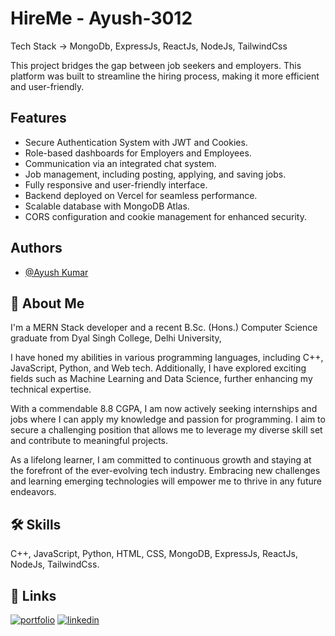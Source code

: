 
# HireMe - Ayush-3012

Tech Stack -> MongoDb, ExpressJs, ReactJs, NodeJs, TailwindCss

This project bridges the gap between job seekers and employers. This platform was built to streamline the hiring process, making it more efficient and user-friendly.

## Features

- Secure Authentication System with JWT and Cookies.
- Role-based dashboards for Employers and Employees.
- Communication via an integrated chat system.
- Job management, including posting, applying, and saving jobs.
- Fully responsive and user-friendly interface.
- Backend deployed on Vercel for seamless performance.
- Scalable database with MongoDB Atlas.
- CORS configuration and cookie management for enhanced security.



## Authors

- [@Ayush Kumar](https://github.com/Ayush-3012)


## 🚀 About Me
I'm a MERN Stack developer and a recent B.Sc. (Hons.) Computer Science graduate from Dyal Singh College, Delhi University, 

I have honed my abilities in various programming languages, including C++, JavaScript, Python, and Web tech. Additionally, I have explored exciting fields such as Machine Learning and Data Science, further enhancing my technical expertise.

With a commendable 8.8 CGPA, I am now actively seeking internships and jobs where I can apply my knowledge and passion for programming. I aim to secure a challenging position that allows me to leverage my diverse skill set and contribute to meaningful projects. 

As a lifelong learner, I am committed to continuous growth and staying at the forefront of the ever-evolving tech industry. Embracing new challenges and learning emerging technologies will empower me to thrive in any future endeavors.
## 🛠 Skills
C++, JavaScript, Python, HTML, CSS, MongoDB, ExpressJs, ReactJs, NodeJs, TailwindCss.


## 🔗 Links
[![portfolio](https://img.shields.io/badge/my_portfolio-000?style=for-the-badge&logo=ko-fi&logoColor=white)](https://portfolio-ayush-3012.vercel.app/)
[![linkedin](https://img.shields.io/badge/linkedin-0A66C2?style=for-the-badge&logo=linkedin&logoColor=white)](https://www.linkedin.com/in/ayush-kumar-6137651b4/)



